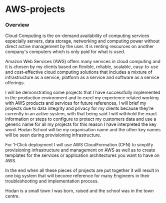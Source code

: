 # AWS-projects
### Overview

Cloud Computing is the on-demand availability of computing services especially servers, data storage, networking and computing power without direct active management by the user. It is renting resources on another company's computers which is only paid for what is used.

Amazon Web Services (AWS) offers many services in cloud computing and it is chosen by my clients based on flexible, reliable, scalable, easy-to-use and cost-effective cloud computing solutions that includes a mixture of infrastructure as a service, platform as a service and software as a service offerings.

I will be demonstrating some projects that I have successfully implemented in the production environment and to excel my experience related working with AWS products and services for future references, I will brief my projects due to data integrity and privacy for my clients because they’re currently in an active system, with that being said I will withhold the exact information or steps to configure to protect my customers data and use a generic name for all my projects for this reason I have interpreted the key word. Hodan School will be my organisation name and the other key names will be seen during provisioning infrastructure.  

For 1-Click deployment I will use AWS CloudFormation (CFN) to simplify provisioning infrastructure and management on AWS as well as to create templates for the services or application architectures you want to have on AWS.

In the end when all these pieces of projects are put together it will result in one big system that will become reference for many Engineers in their troubleshooting and implementation process.

Hodan is a small town I was born, raised and the school was in the town centre.
